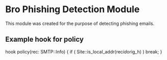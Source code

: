Bro Phishing Detection Module
=============================

This module was created for the purpose of detecting phishing emails. 

Example hook for policy
-----------------------

hook policy(rec: SMTP::Info)
	{
	if ( Site::is_local_addr(rec$id$orig_h) )
		break; 
	}